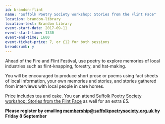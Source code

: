 ```yaml
---
id: brandon-flint
name: "Suffolk Poetry Society workshop: Stories from the Flint Face"
location: brandon-library
location-text: Brandon Library
event-start-date: 2017-09-11
event-start-time: 1330
event-end-time: 1600
event-ticket-price: 7, or £12 for both sessions
breadcrumb: y
---
```


Ahead of the Fire and Flint Festival, use poetry to explore memories of local industries such as flint-knapping, forestry, and hat-making.

You will be encouraged to produce short prose or poems using fact sheets of local information, your own memories and stories, and stories gathered from interviews with local people in care homes.

Price includes tea and cake. You can attend [Suffolk Poetry Society workshop: Stories from the Flint Face](/events/brandon-2017-09-11-stories-from-the-flint-face/) as well for an extra £5.

**Please register by emailing membership@suffolkpoetrysociety.org.uk by Friday 8 September**
